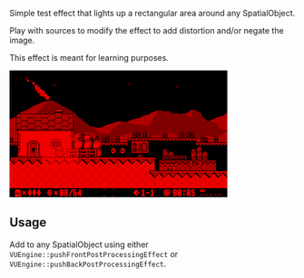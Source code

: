 Simple test effect that lights up a rectangular area around any SpatialObject.
 
Play with sources to modify the effect to add distortion and/or negate the image. 

This effect is meant for learning purposes.

![Preview Image](preview.png)

## Usage

Add to any SpatialObject using either `VUEngine::pushFrontPostProcessingEffect` or `VUEngine::pushBackPostProcessingEffect`. 
